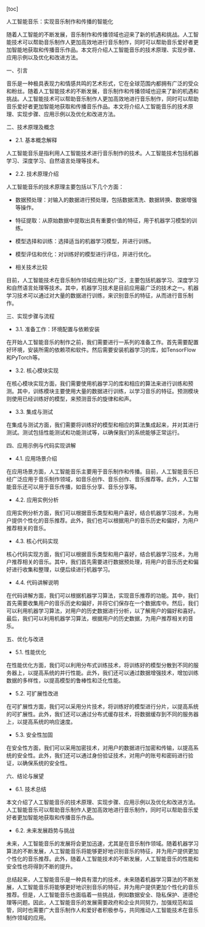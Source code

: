 
[toc]                    
                
                
人工智能音乐：实现音乐制作和传播的智能化

随着人工智能的不断发展，音乐制作和传播领域也迎来了新的机遇和挑战。人工智能技术可以帮助音乐制作人更加高效地进行音乐制作，同时可以帮助音乐爱好者更加智能地获取和传播音乐作品。本文将介绍人工智能音乐的技术原理、实现步骤、应用示例以及优化和改进方法。

一、引言

音乐是一种极具表现力和情感共鸣的艺术形式，它在全球范围内都拥有广泛的受众和粉丝。随着人工智能技术的不断发展，音乐制作和传播领域也迎来了新的机遇和挑战。人工智能技术可以帮助音乐制作人更加高效地进行音乐制作，同时可以帮助音乐爱好者更加智能地获取和传播音乐作品。本文将介绍人工智能音乐的技术原理、实现步骤、应用示例以及优化和改进方法。

二、技术原理及概念

- 2.1. 基本概念解释

人工智能音乐是指利用人工智能技术进行音乐制作的技术。人工智能技术包括机器学习、深度学习、自然语言处理等技术。

- 2.2. 技术原理介绍

人工智能音乐的技术原理主要包括以下几个方面：

- 数据预处理：对输入的数据进行预处理，包括数据清洗、数据转换、数据增强等操作。
- 特征提取：从原始数据中提取出具有重要价值的特征，用于机器学习模型的训练。
- 模型选择和训练：选择适当的机器学习模型，并进行训练。
- 模型评估和优化：对训练好的模型进行评估，并进行优化。

- 相关技术比较

目前，人工智能技术在音乐制作领域应用比较广泛，主要包括机器学习、深度学习和自然语言处理等技术。其中，机器学习技术是目前应用最广泛的技术之一。机器学习技术可以通过对大量的数据进行训练，来识别音乐的特征，从而进行音乐制作。

三、实现步骤与流程

- 3.1. 准备工作：环境配置与依赖安装

在开始人工智能音乐的制作之前，我们需要进行一系列的准备工作。首先需要配置好环境，安装所需的依赖项和软件。然后需要安装机器学习的库，如TensorFlow和PyTorch等。

- 3.2. 核心模块实现

在核心模块实现方面，我们需要使用机器学习的库和相应的算法来进行训练和预测。其中，训练模块主要使用大量的数据进行训练，以学习音乐的特征。预测模块则使用已经训练好的模型，来预测音乐的旋律和和声。

- 3.3. 集成与测试

在集成与测试方面，我们需要将训练好的模型和相应的算法集成起来，并对其进行测试。测试包括性能测试和功能测试等，以确保我们的系统能够正常运行。

四、应用示例与代码实现讲解

- 4.1. 应用场景介绍

在应用场景方面，人工智能音乐主要用于音乐制作和传播。目前，人工智能音乐已经广泛应用于音乐制作领域，如音乐创作、音乐创作、音乐推荐等。此外，人工智能音乐还可以用于音乐传播，如音乐分享、音乐分享等。

- 4.2. 应用实例分析

应用实例分析方面，我们可以根据音乐类型和用户喜好，结合机器学习技术，为用户提供个性化的音乐推荐。此外，我们也可以根据用户的音乐历史和偏好，为用户推荐相关的音乐。

- 4.3. 核心代码实现

核心代码实现方面，我们可以根据音乐类型和用户喜好，结合机器学习技术，为用户推荐相关的音乐。其中，我们首先需要进行数据预处理，将用户的音乐历史和偏好进行收集和整理，以便后续进行机器学习。

- 4.4. 代码讲解说明

在代码讲解方面，我们可以根据机器学习算法，实现音乐推荐的功能。其中，我们首先需要收集用户的音乐历史和偏好，并将它们保存在一个数据库中。然后，我们可以利用机器学习算法，对用户的历史数据进行分析，以了解用户的偏好和喜好。最后，我们可以利用机器学习算法，根据用户的历史数据，为用户推荐相关的音乐。

五、优化与改进

- 5.1. 性能优化

在性能优化方面，我们可以利用分布式训练技术，将训练好的模型分散到不同的服务器上，以提高系统的并行性能。此外，我们还可以通过数据增强技术，增加训练数据的多样性，以提高模型的鲁棒性和泛化性能。

- 5.2. 可扩展性改进

在可扩展性方面，我们可以采用分片技术，将训练好的模型进行分片，以提高系统的可扩展性。此外，我们还可以通过分布式缓存技术，将数据缓存到不同的服务器上，以提高系统的响应速度。

- 5.3. 安全性加固

在安全性方面，我们可以采用加密技术，对用户的数据进行加密和传输，以提高系统的安全性。此外，我们还可以通过身份验证技术，对用户的账号和密码进行验证，以确保系统的安全性。

六、结论与展望

- 6.1. 技术总结

本文介绍了人工智能音乐的技术原理、实现步骤、应用示例以及优化和改进方法。人工智能音乐可以帮助音乐制作人更加高效地进行音乐制作，同时可以帮助音乐爱好者更加智能地获取和传播音乐作品。

- 6.2. 未来发展趋势与挑战

未来，人工智能音乐的发展将会更加迅速，尤其是在音乐制作领域。随着机器学习算法的不断发展，人工智能音乐将能够更好地识别音乐的特征，并为用户提供更加个性化的音乐推荐。此外，随着人工智能技术的不断发展，人工智能音乐的性能和安全性也将得到不断的提升。

总结起来，人工智能音乐是一种具有潜力的技术，未来随着机器学习算法的不断发展，人工智能音乐将能够更好地识别音乐的特征，并为用户提供更加个性化的音乐推荐。但是，人工智能音乐也面临着一些挑战，例如数据安全、隐私保护、道德伦理等问题。因此，人工智能音乐的发展需要政府和企业共同努力，加强规范和监管，同时也需要广大音乐制作人和爱好者积极参与，共同推动人工智能技术在音乐制作领域的应用。

